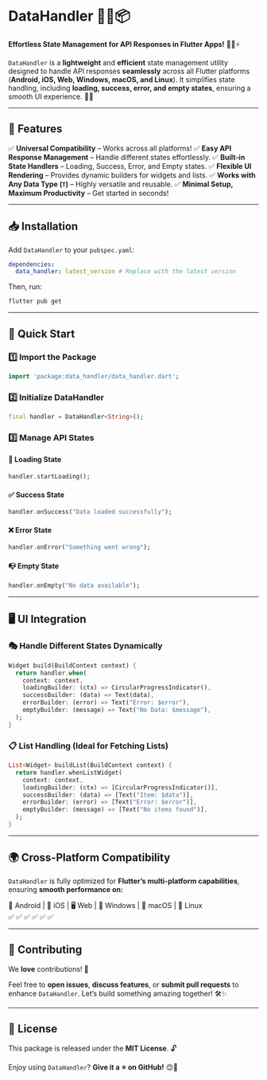 # DataHandler 🚀✨📦

**Effortless State Management for API Responses in Flutter Apps!** 🎯📱⚡

`DataHandler` is a **lightweight** and **efficient** state management utility designed to handle API responses **seamlessly** across all Flutter platforms (**Android, iOS, Web, Windows, macOS, and Linux**). It simplifies state handling, including **loading, success, error, and empty states**, ensuring a smooth UI experience. 🎉🚀

---

## 🌟 Features

✅ **Universal Compatibility** – Works across all platforms!
✅ **Easy API Response Management** – Handle different states effortlessly.
✅ **Built-in State Handlers** – Loading, Success, Error, and Empty states.
✅ **Flexible UI Rendering** – Provides dynamic builders for widgets and lists.
✅ **Works with Any Data Type (`T`)** – Highly versatile and reusable.
✅ **Minimal Setup, Maximum Productivity** – Get started in seconds!

---

## 📥 Installation

Add `DataHandler` to your `pubspec.yaml`:

```yaml
dependencies:
  data_handler: latest_version # Replace with the latest version
```

Then, run:

```sh
flutter pub get
```

---

## 🚀 Quick Start

### 1️⃣ Import the Package
```dart
import 'package:data_handler/data_handler.dart';
```

### 2️⃣ Initialize DataHandler
```dart
final handler = DataHandler<String>();
```

### 3️⃣ Manage API States

#### 🔄 Loading State
```dart
handler.startLoading();
```

#### ✅ Success State
```dart
handler.onSuccess("Data loaded successfully");
```

#### ❌ Error State
```dart
handler.onError("Something went wrong");
```

#### 📭 Empty State
```dart
handler.onEmpty("No data available");
```

---

## 🖥️ UI Integration

### 🎭 Handle Different States Dynamically
```dart
Widget build(BuildContext context) {
  return handler.when(
    context: context,
    loadingBuilder: (ctx) => CircularProgressIndicator(),
    successBuilder: (data) => Text(data),
    errorBuilder: (error) => Text("Error: $error"),
    emptyBuilder: (message) => Text("No Data: $message"),
  );
}
```

### 📋 List Handling (Ideal for Fetching Lists)
```dart
List<Widget> buildList(BuildContext context) {
  return handler.whenListWidget(
    context: context,
    loadingBuilder: (ctx) => [CircularProgressIndicator()],
    successBuilder: (data) => [Text("Item: $data")],
    errorBuilder: (error) => [Text("Error: $error")],
    emptyBuilder: (message) => [Text("No items found")],
  );
}
```

---

## 🌍 Cross-Platform Compatibility
`DataHandler` is fully optimized for **Flutter’s multi-platform capabilities**, ensuring **smooth performance on:**

📱 Android  | 🍏 iOS  | 🖥️ Web  | 🏢 Windows  | 🍎 macOS  | 🐧 Linux  
✅ ✅ ✅ ✅ ✅ ✅ 

---

## 🤝 Contributing
We **love** contributions! 🚀

Feel free to **open issues**, **discuss features**, or **submit pull requests** to enhance `DataHandler`. Let’s build something amazing together! 🛠️✨

---

## 📜 License
This package is released under the **MIT License**. 🔓

Enjoy using `DataHandler`? **Give it a ⭐ on GitHub!** 😊🚀


